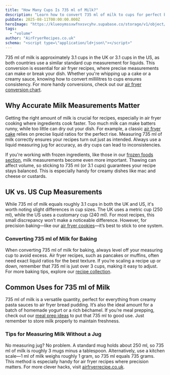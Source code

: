 ```yaml
---
title: "How Many Cups Is 735 ml of Milk?"
description: "Learn how to convert 735 ml of milk to cups for perfect baking and cooking every time. Includes UK and US cup measurements."
pubDate: 2025-08-11T00:00:00.000Z
heroImage: "https://klueoymssxwfnxsvcyhv.supabase.co/storage/v1/object/public/md/how-many-cups-is-735-ml-of-milk-c6c8dd38.webp"
tags:
  - "volume"
author: "AirFryerRecipes.co.uk"
schema: "<script type=\"application/ld+json\"></script>"
---
```


<p>735 ml of milk is approximately 3.1 cups in the UK or 3.1 cups in the US, as both countries use a similar standard cup measurement for liquids. This conversion is essential for air fryer recipes, where precise measurements can make or break your dish. Whether you're whipping up a cake or a creamy sauce, knowing how to convert millilitres to cups ensures consistency. For more handy conversions, check out our <a href=https://www.airfryerrecipe.co.uk/air-fryer-conversion-chart>air fryer conversion chart</a>.</p>  

<h2>Why Accurate Milk Measurements Matter</h2>  
<p>Getting the right amount of milk is crucial for recipes, especially in air fryer cooking where ingredients cook faster. Too much milk can make batters runny, while too little can dry out your dish. For example, a classic <a href=https://www.airfryerrecipe.co.uk/recipe-category/cakes>air fryer cake</a> relies on precise liquid ratios for the perfect rise. Measuring 735 ml of milk correctly ensures your recipes turn out just as intended. Always use a liquid measuring jug for accuracy, as dry cups can lead to inconsistencies.</p>  

<p>If you're working with frozen ingredients, like those in our <a href=https://www.airfryerrecipe.co.uk/recipe-category/frozen-foods>frozen foods section</a>, milk measurements become even more important. Thawing can affect volume, so sticking to 735 ml (or 3.1 cups) guarantees your recipe stays balanced. This is especially handy for creamy dishes like mac and cheese or custards.</p>  

<h2>UK vs. US Cup Measurements</h2>  
<p>While 735 ml of milk equals roughly 3.1 cups in both the UK and US, it's worth noting slight differences in cup sizes. The UK uses a metric cup (250 ml), while the US uses a customary cup (240 ml). For most recipes, this small discrepancy won’t make a noticeable difference. However, for precision baking—like our <a href=https://www.airfryerrecipe.co.uk/recipe-category/cookies>air fryer cookies</a>—it’s best to stick to one system.</p>  

<h3>Converting 735 ml of Milk for Baking</h3>  
<p>When converting 735 ml of milk for baking, always level off your measuring cup to avoid excess. Air fryer recipes, such as pancakes or muffins, often need exact liquid ratios for the best texture. If you’re scaling a recipe up or down, remember that 735 ml is just over 3 cups, making it easy to adjust. For more baking tips, explore our <a href=https://www.airfryerrecipe.co.uk/recipes>recipe collection</a>.</p>  

<h2>Common Uses for 735 ml of Milk</h2>  
<p>735 ml of milk is a versatile quantity, perfect for everything from creamy pasta sauces to air fryer bread pudding. It’s also the ideal amount for a batch of homemade yogurt or a rich béchamel. If you’re meal prepping, check out our <a href=https://www.airfryerrecipe.co.uk/recipe-category/meal-prep>meal prep ideas</a> to put that 735 ml to good use. Just remember to store milk properly to maintain freshness.</p>  

<h3>Tips for Measuring Milk Without a Jug</h3>  
<p>No measuring jug? No problem. A standard mug holds about 250 ml, so 735 ml of milk is roughly 3 mugs minus a tablespoon. Alternatively, use a kitchen scale—1 ml of milk weighs roughly 1 gram, so 735 ml equals 735 grams. This method is especially handy for air fryer recipes where precision matters. For more clever hacks, visit <a href=https://www.airfryerrecipe.co.uk>airfryerrecipe.co.uk</a>.</p>